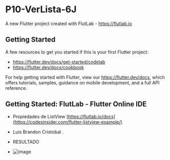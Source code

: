 # P10-VerLista-6J

A new Flutter project created with FlutLab - https://flutlab.io

## Getting Started

A few resources to get you started if this is your first Flutter project:

- https://flutter.dev/docs/get-started/codelab
- https://flutter.dev/docs/cookbook

For help getting started with Flutter, view our
https://flutter.dev/docs, which offers tutorials,
samples, guidance on mobile development, and a full API reference.

## Getting Started: FlutLab - Flutter Online IDE

- Propiedades de ListView [https://flutlab.io/docs](https://codesinsider.com/flutter-listview-example/)
- Luis Brandon Cristobal .

- RESULTADO
- ![image](https://github.com/LBrandonC06/P10-ListaCard-6J/assets/143548973/6636c412-963b-4626-bcb0-eeb15db79672)


